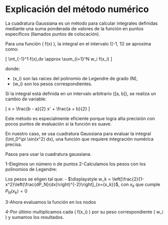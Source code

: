 # Explicación del método numérico

La cuadratura Gaussiana es un método para calcular integrales definidas mediante una suma ponderada de valores de la función en puntos específicos (llamados puntos de colocación).

Para una función \( f(x) \), la integral en el intervalo \([-1, 1]\) se aproxima como:

\[
\int_{-1}^1 f(x)\,dx \approx \sum_{i=1}^N w_i f(x_i)
\]

donde:
- \(x_i\) son las raíces del polinomio de Legendre de grado \(N\),
- \(w_i\) son los pesos correspondientes.

Si la integral está definida en un intervalo arbitrario \([a, b]\), se realiza un cambio de variable:

\[
x = \frac{b - a}{2} x' + \frac{a + b}{2}
\]

Este método es especialmente eficiente porque logra alta precisión con pocos puntos de evaluación si la función es suave.

En nuestro caso, se usa cuadratura Gaussiana para evaluar la integral \(\int_0^\pi \sin(x^2) dx\), una función que requiere integración numérica precisa.

Pasos para usar la cuadratura gaussiana.

1-Elegimos un número n de puntos 
2-Calculamos los pesos con los polinomios de Legendre:

Los pesos se eligen tal que:
      - $\displaystyle w_k = \left[\frac{2}{1-x^2}\left(\frac{dP_N}{dx}\right)^{-2}\right]_{x={x_k}}$, con $x_k$ que cumple $P_N(x_k)=0$
     
3-Ahora evaluamos la función en los nodos

4-Por último multiplicamos cada ( f(x_i) ) por su peso correspondiente ( w_i ) y sumamos los resultados.
